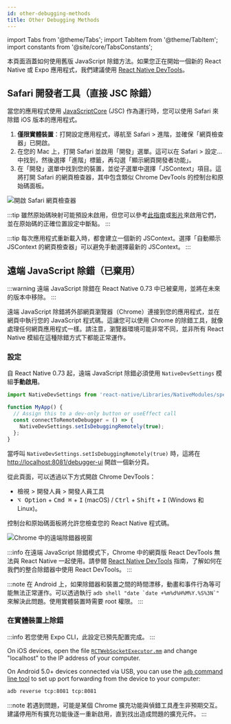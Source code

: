 ```yaml
---
id: other-debugging-methods
title: Other Debugging Methods
---
```


import Tabs from '@theme/Tabs'; import TabItem from '@theme/TabItem'; import constants from '@site/core/TabsConstants';

本頁面涵蓋如何使用舊版 JavaScript 除錯方法。如果您正在開始一個新的 React Native 或 Expo 應用程式，我們建議使用 [React Native DevTools](./react-native-devtools)。

## Safari 開發者工具（直接 JSC 除錯）

當您的應用程式使用 [JavaScriptCore](https://trac.webkit.org/wiki/JavaScriptCore) (JSC) 作為運行時，您可以使用 Safari 來除錯 iOS 版本的應用程式。

1. **僅限實體裝置**：打開設定應用程式，導航至 Safari > 進階，並確保「網頁檢查器」已開啟。
2. 在您的 Mac 上，打開 Safari 並啟用「開發」選單。這可以在 Safari > 設定... 中找到，然後選擇「進階」標籤，再勾選「顯示網頁開發者功能」。
3. 在「開發」選單中找到您的裝置，並從子選單中選擇「JSContext」項目。這將打開 Safari 的網頁檢查器，其中包含類似 Chrome DevTools 的控制台和原始碼面板。

![開啟 Safari 網頁檢查器](/docs/assets/debugging-safari-developer-tools.jpg)

:::tip
雖然原始碼映射可能預設未啟用，但您可以參考[此指南](https://blog.nparashuram.com/2019/10/debugging-react-native-ios-apps-with.html)或[影片](https://www.youtube.com/watch?v=GrGqIIz51k4)來啟用它們，並在原始碼的正確位置設定中斷點。
:::

:::tip
每次應用程式重新載入時，都會建立一個新的 JSContext。選擇「自動顯示 JSContext 的網頁檢查器」可以避免手動選擇最新的 JSContext。
:::

## 遠端 JavaScript 除錯（已棄用）

:::warning
遠端 JavaScript 除錯在 React Native 0.73 中已被棄用，並將在未來的版本中移除。
:::

遠端 JavaScript 除錯將外部網頁瀏覽器（Chrome）連接到您的應用程式，並在網頁中執行您的 JavaScript 程式碼。這讓您可以使用 Chrome 的除錯工具，就像處理任何網頁應用程式一樣。請注意，瀏覽器環境可能非常不同，並非所有 React Native 模組在這種除錯方式下都能正常運作。

### 設定

自 React Native 0.73 起，遠端 JavaScript 除錯必須使用 `NativeDevSettings` 模組**手動啟用**。

```js
import NativeDevSettings from 'react-native/Libraries/NativeModules/specs/NativeDevSettings';

function MyApp() {
  // Assign this to a dev-only button or useEffect call
  const connectToRemoteDebugger = () => {
    NativeDevSettings.setIsDebuggingRemotely(true);
  };
}
```

當呼叫 `NativeDevSettings.setIsDebuggingRemotely(true)` 時，這將在 [http://localhost:8081/debugger-ui](http://localhost:8081/debugger-ui) 開啟一個新分頁。

從此頁面，可以透過以下方式開啟 Chrome DevTools：

- 檢視 > 開發人員 > 開發人員工具
- <kbd>⌥ Option</kbd> + <kbd>Cmd ⌘</kbd> + <kbd>I</kbd> (macOS) / <kbd>Ctrl</kbd> + <kbd>Shift</kbd> + <kbd>I</kbd> (Windows 和 Linux)。

控制台和原始碼面板將允許您檢查您的 React Native 程式碼。

![Chrome 中的遠端除錯器視窗](/docs/assets/debugging-chrome-remote-debugger.jpg)

:::info
在遠端 JavaScript 除錯模式下，Chrome 中的網頁版 React DevTools 無法與 React Native 一起使用。請參閱 [React Native DevTools](./react-native-devtools) 指南，了解如何在我們的整合除錯器中使用 React DevTools。
:::

:::note
在 Android 上，如果除錯器和裝置之間的時間漂移，動畫和事件行為等可能無法正常運作。可以透過執行 ``adb shell "date `date +%m%d%H%M%Y.%S%3N`"`` 來解決此問題。使用實體裝置時需要 root 權限。
:::

### 在實體裝置上除錯

:::info
若您使用 Expo CLI，此設定已預先配置完成。
:::

<Tabs groupId="platform" defaultValue={constants.defaultPlatform} values={constants.platforms} className="pill-tabs">
<TabItem value="ios">

On iOS devices, open the file [`RCTWebSocketExecutor.mm`](https://github.com/facebook/react-native/blob/master/packages/react-native/React/CoreModules/RCTWebSocketExecutor.mm) and change "localhost" to the IP address of your computer.

</TabItem>
<TabItem value="android">

On Android 5.0+ devices connected via USB, you can use the [`adb` command line tool](http://developer.android.com/tools/help/adb.html) to set up port forwarding from the device to your computer:

```sh
adb reverse tcp:8081 tcp:8081
```

</TabItem>
</Tabs>

:::note
若遇到問題，可能是某個 Chrome 擴充功能與偵錯工具產生非預期交互。建議停用所有擴充功能後逐一重新啟用，直到找出造成問題的擴充元件。
:::